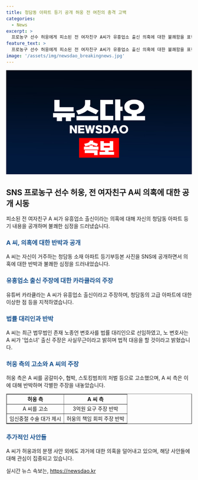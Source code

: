 ```yaml
---
title: 청담동 아파트 등기 공개 허웅 전 여친의 충격 고백
categories:
  - News
excerpt: >
  프로농구 선수 허웅에게 피소된 전 여자친구 A씨가 유흥업소 출신 의혹에 대한 불쾌함을 표현하기 위해 청담동 아파트 등기 내용을 SNS에 공개했다. 이에 대해 A씨와 B씨의 가족 관계가 추정되는 사진이 등기부에는 B씨로 적혀 있는 것으로 나타났다. A씨는 이에 반박하며 법률 대리인을 선임하고 의혹을 부인했다. 허웅 측은 A씨를 공갈미수 등으로 고소하며 임신 중절금액을 요구했다고 주장했고 이에 A씨는 이를 부인하며 허웅의 책임 회피를 비판했다.
feature_text: >
  프로농구 선수 허웅에게 피소된 전 여자친구 A씨가 유흥업소 출신 의혹에 대한 불쾌함을 표현하기 위해 청담동 아파트 등기 내용을 SNS에 공개했다. 이에 대해 A씨와 B씨의 가족 관계가 추정되는 사진이 등기부에는 B씨로 적혀 있는 것으로 나타났다. A씨는 이에 반박하며 법률 대리인을 선임하고 의혹을 부인했다. 허웅 측은 A씨를 공갈미수 등으로 고소하며 임신 중절금액을 요구했다고 주장했고 이에 A씨는 이를 부인하며 허웅의 책임 회피를 비판했다.
image: '/assets/img/newsdao_breakingnews.jpg'
---
```


<p><img src="/assets/img/newsdao_breakingnews.jpg" alt="ranknews 속보" /></p>

<h2 data-ke-size="size26">SNS 프로농구 선수 허웅, 전 여자친구 A씨 의혹에 대한 공개 시동</h2>

<p data-ke-size="size16">피소된 전 여자친구 A 씨가 유흥업소 출신이라는 의혹에 대해 자신의 청담동 아파트 등기 내용을 공개하며 불쾌한 심정을 드러냈습니다.</p>

<h3><b><span style="color: #1a5490;">A 씨, 의혹에 대한 반박과 공개</span></b></h3>

<p data-ke-size="size16">A 씨는 자신이 거주하는 청담동 소재 아파트 등기부등본 사진을 SNS에 공개하면서 의혹에 대한 반박과 불쾌한 심정을 드러내었습니다.</p>

<h3><b><span style="color: #1a5490;">유흥업소 출신 주장에 대한 카라큘라의 주장</span></b></h3>

<p data-ke-size="size16">유튜버 카라큘라는 A 씨가 유흥업소 출신이라고 주장하며, 청담동의 고급 아파트에 대한 이상한 점 등을 지적하였습니다.</p>

<h3><b><span style="color: #1a5490;">법률 대리인과 반박</span></b></h3>

<p data-ke-size="size16">A 씨는 최근 법무법인 존재 노종언 변호사를 법률 대리인으로 선임하였고, 노 변호사는 A 씨가 '업소녀' 출신 주장은 사실무근이라고 밝히며 법적 대응을 할 것이라고 밝혔습니다.</p>

<h3><b><span style="color: #1a5490;">허웅 측의 고소와 A 씨의 주장</span></b></h3>

<p data-ke-size="size16">허웅 측은 A 씨를 공갈미수, 협박, 스토킹범죄의 처벌 등으로 고소했으며, A 씨 측은 이에 대해 반박하며 각별한 주장을 내놓았습니다.</p>

<table style="width: 100%;" border="1">
<tbody>
<tr>
<td style="text-align: center; height: 17px;"><b>허웅 측</b></td>
<td style="text-align: center; height: 17px;"><b>A 씨 측</b></td>
</tr>
<tr>
<td style="text-align: center; height: 17px;">A 씨를 고소</td>
<td style="text-align: center; height: 17px;">3억원 요구 주장 반박</td>
</tr>
<tr>
<td style="text-align: center; height: 17px;">임신중절 수술 대가 제시</td>
<td style="text-align: center; height: 17px;">허웅의 책임 회피 주장 반박</td>
</tr>
</tbody>
</table>

<h3><b><span style="color: #1a5490;">추가적인 사안들</span></b></h3>

<p data-ke-size="size16">A 씨가 허웅과의 분쟁 사안 외에도 과거에 대한 의혹을 덜어내고 있으며, 해당 사안들에 대해 관심이 집중되고 있습니다.</p>
실시간 뉴스 속보는, <a href="https://newsdao.kr" rel="dofollow">https://newsdao.kr</a>


